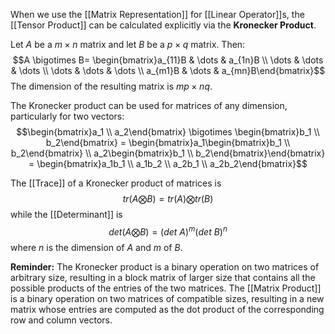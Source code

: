 When we use the [[Matrix Representation]] for [[Linear Operator]]s, the [[Tensor Product]] can be calculated explicitly via the **Kronecker Product**. 

Let $A$ be a $m\times n$ matrix and let $B$ be a $p\times q$ matrix. 
Then: $$A \bigotimes B= \begin{bmatrix}a_{11}B & \dots & a_{1n}B \\ \dots & \dots & \dots \\ \dots & \dots & \dots \\ a_{m1}B & \dots & a_{mn}B\end{bmatrix}$$The dimension of the resulting matrix is $mp\times nq$. 

The Kronecker product can be used for matrices of any dimension, particularly for two vectors: 
$$\begin{bmatrix}a_1 \\ a_2\end{bmatrix} \bigotimes \begin{bmatrix}b_1 \\ b_2\end{bmatrix} = \begin{bmatrix}a_1\begin{bmatrix}b_1 \\ b_2\end{bmatrix} \\ a_2\begin{bmatrix}b_1 \\ b_2\end{bmatrix}\end{bmatrix} = \begin{bmatrix}a_1b_1 \\ a_1b_2 \\ a_2b_1 \\ a_2b_2\end{bmatrix}$$

The [[Trace]] of a Kronecker product of matrices is $$tr(A\bigotimes B) = tr(A)\bigotimes tr(B)$$while the [[Determinant]] is $$det(A\bigotimes B) =  (det\ A)^m (det\ B)^n$$where $n$ is the dimension of $A$ and $m$ of $B$. 

**Reminder:**
The Kronecker product is a binary operation on two matrices of arbitrary size, resulting in a block matrix of larger size that contains all the possible products of the entries of the two matrices.
The [[Matrix Product]] is a binary operation on two matrices of compatible sizes, resulting in a new matrix whose entries are computed as the dot product of the corresponding row and column vectors.